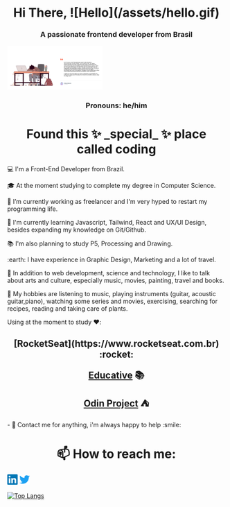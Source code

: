 <h1 align="center">Hi There, ![Hello](/assets/hello.gif)</h1>
<h3 align="center">A passionate frontend developer from Brasil</h3>

<a align="center">
  <img alt="Working" title="Desk" src="/assets/frame1.png" width="220px" />
</a>

<h3 align="center">Pronouns: he/him</h3>



<h1 align="center">
Found this ✨ _special_ ✨ place called coding 
</h1


💻 I'm a Front-End Developer from Brazil.

🎓 At the moment studying to complete my degree in Computer Science.

🔭 I’m currently working as freelancer and I'm very hyped to restart my programming life.

📖 I'm currently learning Javascript, Tailwind, React and UX/UI Design, besides expanding my knowledge on Git/Github.

📚 I'm also planning to study P5, Processing and Drawing.

:earth: I have experience in Graphic Design, Marketing and a lot of travel.

💬 In addition to web development, science and technology, I like to talk about arts and culture, especially music, movies, painting, travel and books.

🎉 My hobbies are listening to music, playing instruments (guitar, acoustic guitar,piano), watching some series and movies, exercising, searching for recipes, reading and taking care of plants.

Using at the moment to study :heart::
<h2 align="center">
[RocketSeat](https://www.rocketseat.com.br) :rocket:

[Educative](https://educative.com) :books: 

[Odin Project](https://theodinproject.com) :tent:
</h2>
- 💬 Contact me for anything, i'm always happy to help    :smile:

<h1 align="center">
                    📫 How to reach me: 
</h1>




<a align="center">
<img alt="" src="assets/linkedin.svg" width="24x" height="24px"></img>
<img alt="" src="assets/twitter.svg" width="24px" height="24px"/></img>
</a>




[![Top Langs](https://github-readme-stats.vercel.app/api/top-langs/?username=fpedruski&layout=compact)](https://github.com/anuraghazra/github-readme-stats)


